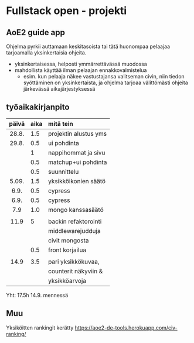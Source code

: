 # Fullstack open - projekti

## AoE2 guide app

Ohjelma pyrkii auttamaan keskitasoista tai tätä huonompaa pelaajaa tarjoamalla yksinkertaisia ohjeita.

- yksinkertaisessa, helposti ymmärrettävässä muodossa
- mahdollista käyttää ilman pelaajan ennakkovalmistelua
  - esim. kun pelaaja näkee vastustajansa valitseman civin, niin tiedon syöttäminen on yksinkertaista, ja ohjelma tarjoaa välittömästi ohjeita järkevässä aikajärjestyksessä

## työaikakirjanpito

| päivä | aika | mitä tein             |
| :---: | :--- | :-------------------- |
| 28.8. | 1.5  | projektin alustus yms |
| 29.8. | 0.5  | ui pohdinta           |
|       | 1    | nappihommat ja sivu   |
|       | 0.5  | matchup+ui pohdinta   |
|       | 0.5  | suunnittelu           |
| 5.09. | 1.5  | yksikköikonien säätö  |
| 6.9.  | 0.5  | cypress               |
| 6.9.  | 0.5  | cypress               |
|  7.9  | 1.0  | mongo kanssasäätö     |
|       |      |                       |
| 11.9  | 5    | backin refaktorointi  |
|       |      | middlewarejudduja     |
|       |      | civit mongosta        |
|       | 0.5  | front korjailua       |
|       |      |                       |
| 14.9  | 3.5  | pari yksikkökuvaa,    |
|       |      | counterit näkyviin &  |
|       |      | yksikköarvoja         |

Yht: 17.5h 14.9. mennessä

## Muu

Yksiköitten rankingit kerätty https://aoe2-de-tools.herokuapp.com/civ-ranking/
